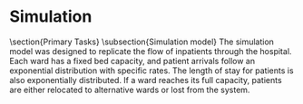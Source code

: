 # Simulation

\section{Primary Tasks}
\subsection{Simulation model}
The simulation model was designed to replicate the flow of inpatients through the hospital. Each ward has a fixed bed capacity, and patient arrivals follow an exponential distribution with specific rates. The length of stay for patients is also exponentially distributed. If a ward reaches its full capacity, patients are either relocated to alternative wards or lost from the system.

